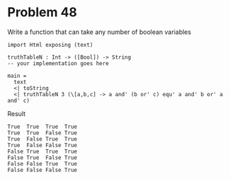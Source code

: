 # Problem 48
Write a function that can take any number of boolean variables
```
import Html exposing (text)

truthTableN : Int -> ([Bool]) -> String 
-- your implementation goes here

main = 
  text 
  <| toString 
  <| truthTableN 3 (\[a,b,c] -> a and' (b or' c) equ' a and' b or' a and' c)

```

Result
```
True  True  True  True
True  True  False True
True  False True  True
True  False False True
False True  True  True
False True  False True
False False True  True
False False False True
```

